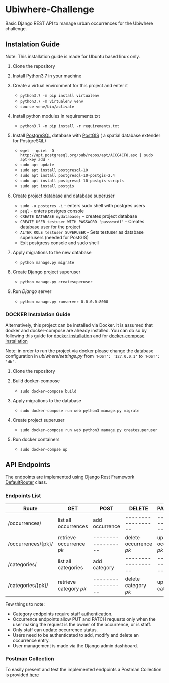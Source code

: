 
# Ubiwhere-Challenge

Basic Django REST API to manage urban occurrences for the Ubiwhere challenge.

## Instalation Guide
Note: This installation guide is made for Ubuntu based linux only.

 1. Clone the repository

 2. Install Python3.7 in your machine
 
 3. Create a virtual environment for this project and enter it
 	- ```python3.7 -m pip install virtualenv```
 	- ```python3.7 -m virtualenv venv```
 	- ```source venv/bin/activate```
 
 4. Install python modules in requirements.txt
	- ```python3.7 -m pip install -r requirements.txt```
 
 5. Install  [PostgreSQL](https://postgresql.org) database with [PostGIS](https://postgis.net/) ( a spatial database extender for PostgreSQL)
	- ```wget --quiet -O - http://apt.postgresql.org/pub/repos/apt/ACCC4CF8.asc | sudo apt-key add -```
	- ```sudo apt update```
	- ```sudo apt install postgresql-10```
	- ```sudo apt install postgresql-10-postgis-2.4```
	- ```sudo apt install postgresql-10-postgis-scripts```
	- ```sudo apt install postgis```

6. Create project database and database superuser
	- ```sudo -u postgres -i``` - enters sudo shell with postgres users
	- ```psql``` - enters postgres console
	- ```CREATE DATABASE mydatabase;``` - creates project database
	- ```CREATE USER testuser WITH PASSWORD 'password1'``` - Creates database user for the project
	- ```ALTER ROLE testuser SUPERUSER``` - Sets testuser as database superusers (needed for PostGIS)
	- Exit postgress console and sudo shell

7. Apply migrations to the new database
	- ```python manage.py migrate```

8. Create Django project superuser
	- ```python manage.py createsuperuser```

9. Run _Django_ server
	- ```python manage.py runserver 0.0.0.0:8000```


### DOCKER Instalation Guide
Alternatively, this project can be installed via Docker. It is assumed that docker and docker-compose are already installed. You can do so by following this guide for [docker installation](https://docs.docker.com/engine/install/ubuntu/) and for [docker-compose installation](https://docs.docker.com/compose/install/)

Note: in order to run the project via docker please change the database configuration in _ubiwhere/settings.py_ from ```'HOST': '127.0.0.1'``` to ```'HOST': 'db'```. 
1. Clone the repository 

2. Build docker-compose 
	- ```sudo docker-compose build```

3. Apply migrations to the database
	- ```sudo docker-compose run web python3 manage.py migrate```

4. Create project superuser
	- ```sudo docker-compose run web python3 manage.py createsuperuser``` 

5. Run docker containers
	- ```sudo docker-compse up``` 


## API Endpoints
The endpoints are implemented using Django Rest Framework [DefaultRouter](https://www.django-rest-framework.org/api-guide/routers/#defaultrouter) class.

### Endpoints List

|Route| GET | POST |  DELETE |  PATCH/PUT |
|--|--|--|--|--|
|/occurrences/| list all occurrences | add occurrence |------------------ | ------------------ | 
|/occurrences/{pk}/| retrieve occurrence _pk_ | ------------------ | delete occurrence _pk_ | update occurrence _pk_  |
|/categories/| list all categories| add category | ------------------ | ------------------ |
|/categories/{pk}/| retrieve category _pk_ | ------------------  | delete category _pk_ | update category _pk_ |

Few things to note:
 - Category endpoints require staff authentication.
 - Occurrence endpoints allow PUT and PATCH requests only when the user making the request is the owner of the occurrence, or is staff.
 - Only staff can update occurrence status. 
 - Users need to be authenticated to add, modify and delete an occurrence entry.
 - User management is made via the Django admin dashboard.

### Postman Collection
To easily present and test the implemented endpoints a Postman Collection is provided [here](https://www.getpostman.com/collections/af5ca37b2c5550c8ad86)
